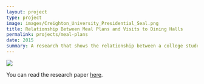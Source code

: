 ```yaml
---
layout: project
type: project
image: images/Creighton_University_Presidential_Seal.png
title: Relationship Between Meal Plans and Visits to Dining Halls
permalink: projects/meal-plans
date: 2015
summary: A research that shows the relationship between a college student's meal plans and his visit to dining halls.
---
```

<img class="ui image" src="https://mary-pascual.github.io/images/a729c9087096dd70d60d627a741f23c2_f407.png">


You can read the research paper [here](mary-pascual.github.io/projects/PsychResearchPaper.pdf).
